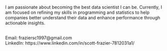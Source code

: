 I am passionate about becoming the best data scientist I can be. Currently, I am focused on refining my skills in programming and statistics to help companies better understand their data and enhance performance through actionable insights.

<br>
Email: fraziersc1997@gmail.com<br>
LinkedIn: https://www.linkedin.com/in/scott-frazier-7812031a1/
